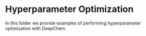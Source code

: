 # Hyperparameter Optimization

In this folder we provide examples of performing hyperparameter optimization
with DeepChem.
